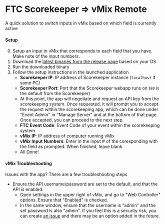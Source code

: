 # FTC Scorekeeper => vMix Remote
A quick solution to switch inputs in vMix based on which field is currently active

#### Setup
0. Setup an input in vMix that corresponds to each field that you have. Make note of the input numbers.
1. Download the [latest binaries from the release page](https://github.com/Techno11/ftc-vmix-autoav/releases/latest) based on your OS
2. Run the downloaded binary
3. Follow the setup instructions in the launched application
    * **Scorekeeper IP**: IP address of Scorekeeper instance (`localhost` if same PC)
    * **Scorekeeper Port**: Port that the Scorekeeper webapp runs on (`80` is the default from the Scorekeeper)
    * At this point, the app will negotiate and request an API key from the scorekeeping system.  Once requested, it will prompt you to accept the request within the scorekeeping app, which can be done under "Event Admin" => "Manage Server" and at the bottom of that page. Once accepted, you can proceed to the next step.
    * **FTC Event Code**: Event Code of your event within the scorekeeping system
    * **vMix IP**: IP address of computer running vMix
    * **vMix Input Numbers**: Enter in the input # of the coresponding  with the field as prompted. When finished, leave blank.
    * All Done!

#### vMix Troubleshooting
Issues with the app? There are a few troubleshooting steps
* Ensure the API username/password are set to the default, and that the API is enabled:
    * Open settings in the upper right of vMix, and go to "Web Controller" options. Ensure that "Enabled" is checked.
    * In the same window, ensure that the username is "admin" and the set password is also "admin".  If you feel this is a security risk, you can create [an issue](https://github.com/Techno11/ftc-vmix-autoav/issues/new) and there may be an option added in the future.
